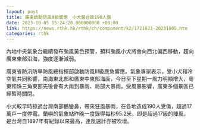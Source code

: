 ```yaml
---
layout: post
title: 廣東啟動防風Ⅲ級響應　小犬襲台致190人傷
date: 2023-10-05 15:24:20.000000000 +08:00
link: https://news.rthk.hk/rthk/ch/component/k2/1721623-20231005.htm
categories: rthk
---
```


內地中央氣象台繼續發布颱風黃色預警，預料颱風小犬將會向西北偏西移動，趨向廣東東部沿海，強度逐漸減弱。

廣東省防汛防旱防風總指揮部啟動防風Ⅲ級應急響應。氣象專家表示，受小犬和冷空氣共同影響，南海東北部和廣東中東部海面，今日至下星期一風力明顯增大，粵東和珠三角東部先後會有大雨到暴雨、局部大暴雨。受風暴影響，廣東多個景區已經暫時關閉。

小犬較早時掠過台灣南部鵝鑾鼻，帶來狂風暴雨，在各地造成190人受傷，超過17萬戶一度停電。蘭嶼的氣象站昨晚一度錄得每秒95.2米、即是超過17級的陣風，是台灣自1897年有紀錄以來最高，連風速計亦被吹壞。
